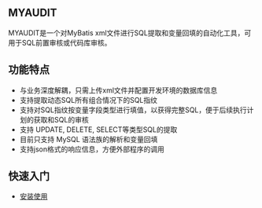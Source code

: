 ## MYAUDIT

MYAUDIT是一个对MyBatis xml文件进行SQL提取和变量回填的自动化工具，可用于SQL前置审核或代码库审核。

## 功能特点

* 与业务深度解耦，只需上传xml文件并配置开发环境的数据库信息
* 支持提取动态SQL所有组合情况下的SQL指纹
* 支持对SQL指纹按变量字段类型进行填值，以获得完整SQL，便于后续执行计划的获取和SQL的审核
* 支持 UPDATE, DELETE, SELECT等类型SQL的提取
* 目前只支持 MySQL 语法族的解析和变量回填
* 支持json格式的响应信息，方便外部程序的调用

## 快速入门
* [安装使用](https://github.com/gaozhongzheng/myaudit/tree/master/doc/install.md)

